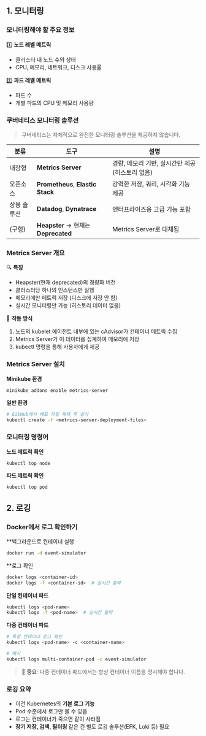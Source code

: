 ## 1. 모니터링

### 모니터링해야 할 주요 정보

1️⃣ **노드 레벨 메트릭**
- 클러스터 내 노드 수와 상태
- CPU, 메모리, 네트워크, 디스크 사용률

2️⃣ **파드 레벨 메트릭**
- 파드 수
- 개별 파드의 CPU 및 메모리 사용량
### 쿠버네티스 모니터링 솔루션

> 쿠버네티스는 자체적으로 완전한 모니터링 솔루션을 제공하지 않습니다.

|분류|도구|설명|
|---|---|---|
|내장형|**Metrics Server**|경량, 메모리 기반, 실시간만 제공 (히스토리 없음)|
|오픈소스|**Prometheus**, **Elastic Stack**|강력한 저장, 쿼리, 시각화 기능 제공|
|상용 솔루션|**Datadog**, **Dynatrace**|엔터프라이즈용 고급 기능 포함|
|(구형)|**Heapster** → 현재는 **Deprecated**|Metrics Server로 대체됨
### Metrics Server 개요

🔍 **특징**

- Heapster(현재 deprecated)의 경량화 버전
- 클러스터당 하나의 인스턴스만 실행
- 메모리에만 메트릭 저장 (디스크에 저장 안 함)
- 실시간 모니터링만 가능 (히스토리 데이터 없음)

🔄 **작동 방식**

1. 노드의 kubelet 에이전트 내부에 있는 cAdvisor가 컨테이너 메트릭 수집
2. Metrics Server가 이 데이터를 집계하여 메모리에 저장
3. kubectl 명령을 통해 사용자에게 제공
### Metrics Server 설치

**Minikube 환경**

```bash
minikube addons enable metrics-server
```

**일반 환경**

```bash
# GitHub에서 배포 파일 복제 후 설치
kubectl create -f <metrics-server-deployment-files>
```

### 모니터링 명령어

**노드 메트릭 확인**

```bash
kubectl top node
```

**파드 메트릭 확인**

```bash
kubectl top pod
```

## 2. 로깅

### Docker에서 로그 확인하기

**백그라운드로 컨테이너 실행

```bash
docker run -d event-simulator
```

**로그 확인

```bash
docker logs <container-id>
docker logs -f <container-id>  # 실시간 출력
```

**단일 컨테이너 파드**

```bash
kubectl logs <pod-name>
kubectl logs -f <pod-name>  # 실시간 출력
```

**다중 컨테이너 파드**

```bash
# 특정 컨테이너 로그 확인
kubectl logs <pod-name> -c <container-name>

# 예시
kubectl logs multi-container-pod -c event-simulator
```

> 📌 **중요**: 다중 컨테이너 파드에서는 항상 컨테이너 이름을 명시해야 합니다.

### 로깅 요약

- 이건 Kubernetes의 **기본 로그 기능**
- Pod 수준에서 로그만 볼 수 있음
- 로그는 컨테이너가 죽으면 같이 사라짐
- **장기 저장, 검색, 필터링** 같은 건 별도 로깅 솔루션(EFK, Loki 등) 필요